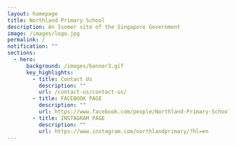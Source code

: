 ```yaml
---
layout: homepage
title: Northland Primary School
description: An Isomer site of the Singapore Government
image: /images/logo.jpg
permalink: /
notification: ""
sections:
  - hero:
      background: /images/banner3.gif
      key_highlights:
        - title: Contact Us
          description: ""
          url: /contact-us/contact-us/
        - title: FACEBOOK PAGE
          description: ""
          url: https://www.facebook.com/people/Northland-Primary-School-Where-Exceptional-Learning-Occurs/100090592894337/
        - title: INSTAGRAM PAGE
          description: ""
          url: https://www.instagram.com/northlandprimary/?hl=en
---
```

